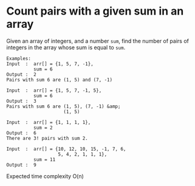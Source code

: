 ﻿# Count pairs with a given sum in an array

Given an array of integers, and a number `sum`, find the number of pairs of integers in the array whose sum is equal to `sum`.

    Examples:
    Input  :  arr[] = {1, 5, 7, -1}, 
              sum = 6
    Output :  2
    Pairs with sum 6 are (1, 5) and (7, -1)

    Input  :  arr[] = {1, 5, 7, -1, 5}, 
              sum = 6
    Output :  3
    Pairs with sum 6 are (1, 5), (7, -1) &amp;
                         (1, 5)         

    Input  :  arr[] = {1, 1, 1, 1}, 
              sum = 2
    Output :  6
    There are 3! pairs with sum 2.

    Input  :  arr[] = {10, 12, 10, 15, -1, 7, 6, 
                       5, 4, 2, 1, 1, 1}, 
              sum = 11
    Output :  9

Expected time complexity O(n)

